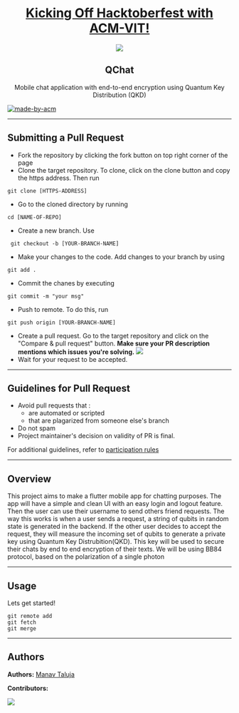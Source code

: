 <h1 align="center"><a href="https://organize.mlh.io/participants/events/4390-kickstarting-hacktoberfest-with-acm-vit">Kicking Off Hacktoberfest with ACM-VIT!</a></h1>
<p align="center">
<img src="https://user-images.githubusercontent.com/67265786/194695103-47903f06-20aa-450f-af56-78b9cc860d6f.png">
</p>

<h2 align="center"> QChat </h2>

<p align="center"> 
Mobile chat application with end-to-end encryption using Quantum Key Distribution (QKD)
</p>

<p>
  <a href="https://acmvit.in/" target="_blank">
    <img alt="made-by-acm" src="https://img.shields.io/badge/MADE%20BY-ACM%20VIT-blue?style=for-the-badge" />
  </a>
    <!-- Uncomment the below line to add the license badge. Make sure the right license badge is reflected. -->
    <!-- <img alt="license" src="https://img.shields.io/badge/License-MIT-green.svg?style=for-the-badge" /> -->
    <!-- forks/stars/tech stack in the form of badges from https://shields.io/ -->
</p>

---
## Submitting a Pull Request

 * Fork the repository by clicking the fork button on top right corner of the page
 * Clone the target repository. To clone, click on the clone button and copy the https address. Then run 
 <pre><code>git clone [HTTPS-ADDRESS]</code></pre>
* Go to the cloned directory by running 
<pre><code>cd [NAME-OF-REPO]</code></pre>
* Create a new branch. Use 
<pre><code> git checkout -b [YOUR-BRANCH-NAME]</code></pre>
* Make your changes to the code. Add changes to your branch by using 
<pre><code>git add .</code></pre>
* Commit the chanes by executing
<pre><code>git commit -m "your msg"</code></pre>
* Push to remote. To do this, run 
<pre><code>git push origin [YOUR-BRANCH-NAME]</code></pre>
* Create a pull request. Go to the target repository and click on the "Compare & pull request" button. **Make sure your PR description mentions which issues you're solving.**
<img src="https://drive.google.com/u/1/uc?id=1f9JKAR-kRvCRGxIs_SAvegaYDPx53T9G&export=download"></img>
* Wait for your request to be accepted. 

---
## Guidelines for Pull Request

<!-- general guidelines here -->
  * Avoid pull requests that :
      * are automated or scripted
      * that are plagarized from someone else's branch
  * Do not spam
  * Project maintainer's decision on validity of PR is final.

  For additional guidelines, refer to [participation rules](https://hacktoberfest.digitalocean.com/details#rules)

---
## Overview
This project aims to make a flutter mobile app for chatting purposes. The app will have a simple and clean UI with an easy login and logout feature. Then the user can use their username to send others friend requests. The way this works is when a user sends a request, a string of qubits in random state is generated in the backend. If the other user decides to accept the request, they will measure the incoming set of qubits to generate a private key using Quantum Key Distrubition(QKD). This key will be used to secure their chats by end to end encryption of their texts. We will be using BB84 protocol, based on the polarization of a single photon

---
## Usage
<!-- How To, Features, Installation etc. as subheadings in this section. example-->

Lets get started!
```console
git remote add
git fetch
git merge
```

---
## Authors

**Authors:** [Manav Taluja](https://github.com/Mayan-Ryan) 

**Contributors:** 

<a href="https://github.com/Mayan-Ryan/QChat/graphs/contributors">
  <img src="https://contrib.rocks/image?repo=Mayan-Ryan/QChat" />
</a>

